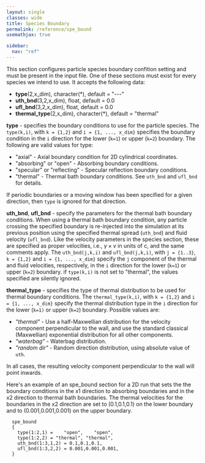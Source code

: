 ```yaml
---
layout: single
classes: wide
title: Species Boundary
permalink: /reference/spe_bound
usemathjax: true

sidebar:
  nav: "ref"
---
```


This section configures particle species boundary confition setting and
must be present in the input file. One of these sections must exist for
every species we intend to use. It accepts the following data:

- **type**(2,x_dim), character(\*), default = "---"
- **uth_bnd**(3,2,x_dim), float, default = 0.0
- **ufl_bnd**(3,2,x_dim), float, default = 0.0
- **thermal_type**(2,x_dim), character(\*), default = "thermal"

**type** - specifies the boundary conditions to use for the particle
species. The `type(k,i)`, with `k = {1,2}` and `i = {1, ..., x_dim}` specifies the
boundary condition in the `i` direction for the lower (`k=1`) or upper (`k=2`)
boundary. The following are valid values for type:

- "axial" - Axial boundary condition for 2D cylindrical coordinates.
- "absorbing" or "open" - Absorbing boundary conditions.
- "specular" or "reflecting" - Specular reflection boundary conditions.
- "thermal" - Thermal bath boundary conditions. See `uth_bnd` and
  `ufl_bnd` for details.

If periodic boundaries or a moving window has been specified for a given
direction, then `type` is ignored for that direction.

**uth_bnd**, **ufl_bnd** - specify the parameters for the thermal bath
boundary conditions. When using a thermal bath boundary condition, any
particle crossing the specified boundary is re-injected into the
simulation at its previous position using the specified thermal spread
(`uth_bnd`) and fluid velocity (`ufl_bnd`). Like the velocity parameters
in the species section, these are specified as proper velocities, i.e.,
$\gamma \times v$ in units of c, and the same comments apply. The `uth_bnd(j,k,i)`
and `ufl_bnd(j,k,i)`, with `j = {1..3}`, `k = {1,2}` and `i = {1, ..., x_dim}`
specify the `j` component of the thermal and fluid velocities,
respectively, in the `i` direction for the lower (`k=1`) or upper (`k=2`)
boundary. if `type(k,i)` is not set to "thermal", the values specified are
silently ignored.

**thermal_type** - specifies the type of thermal distribution to be used
for thermal boundary conditions. The `thermal_type(k,i)`, with `k = {1,2}` and `i
= {1, ..., x_dim}` specify the thermal distribution type in the `i`
direction for the lower (`k=1)` or upper (`k=2`) boundary. Possible values
are:

- *"thermal"* - Use a half-Maxwellian distribution for the velocity
  component perpendicular to the wall, and use the standard classical
  (Maxwellian) exponential distribution for all other components.
- *"waterbag"* - Waterbag distribution.
- *"random dir"* - Random direction distribution, using absolute value
  of `uth`.

In all cases, the resulting velocity component perpendicular to the wall
will point inwards.

Here's an example of an spe_bound section for a 2D run that sets the the
boundary conditions in the x1 direction to absorbing boundaries and in
the x2 direction to thermal bath boundaries. The thermal velocities for
the boundaries in the x2 direction are set to (0.1,0.1,0.1) on the lower
boundary and to (0.001,0.001,0.001) on the upper boundary.

```text
  spe_bound
  {
    type(1:2,1) =    "open",    "open",
    type(1:2,2) = "thermal", "thermal",
    uth_bnd(1:3,1,2) = 0.1,0.1,0.1,
    ufl_bnd(1:3,2,2) = 0.001,0.001,0.001,
  }
```
